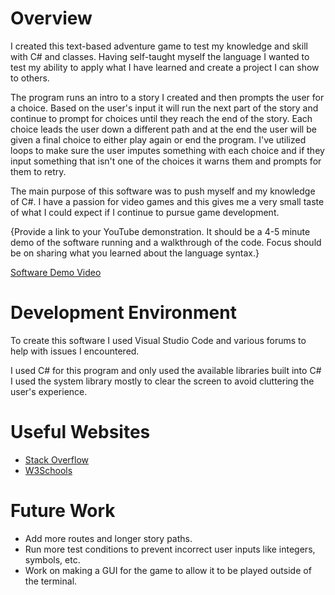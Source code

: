# Overview

I created this text-based adventure game to test my knowledge and skill with C# and classes. Having self-taught myself the language I wanted to test my ability to apply what I have learned and create a project I can show to others.

The program runs an intro to a story I created and then prompts the user for a choice. Based on the user's input it will run the next part of the story and continue to prompt for choices until they reach the end of the story. Each choice leads the user down a different path and at the end the user will be given a final choice to either play again or end the program. I've utilized loops to make sure the user imputes something with each choice and if they input something that isn't one of the choices it warns them and prompts for them to retry.

The main purpose of this software was to push myself and my knowledge of C#. I have a passion for video games and this gives me a very small taste of what I could expect if I continue to pursue game development.

{Provide a link to your YouTube demonstration. It should be a 4-5 minute demo of the software running and a walkthrough of the code. Focus should be on sharing what you learned about the language syntax.}

[Software Demo Video](http://youtube.link.goes.here)

# Development Environment

To create this software I used Visual Studio Code and various forums to help with issues I encountered.

I used C# for this program and only used the available libraries built into C# I used the system library mostly to clear the screen to avoid cluttering the user's experience.

# Useful Websites

- [Stack Overflow](https://stackoverflow.com/)
- [W3Schools](https://www.w3schools.com/)

# Future Work

- Add more routes and longer story paths.
- Run more test conditions to prevent incorrect user inputs like integers, symbols, etc.
- Work on making a GUI for the game to allow it to be played outside of the terminal.
